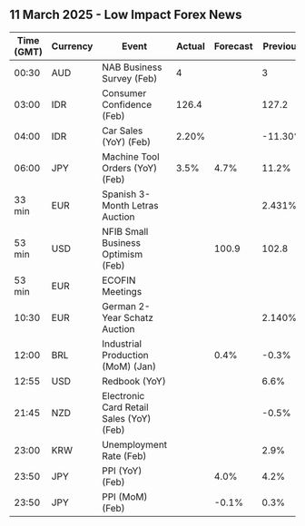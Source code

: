 ## 11 March 2025 - Low Impact Forex News

| Time (GMT) | Currency | Event | Actual | Forecast | Previous |
|------|----------|-------|--------|----------|----------|
| 00:30 | AUD | NAB Business Survey (Feb) | 4 |  | 3 |
| 03:00 | IDR | Consumer Confidence (Feb) | 126.4 |  | 127.2 |
| 04:00 | IDR | Car Sales (YoY) (Feb) | 2.20% |  | -11.30% |
| 06:00 | JPY | Machine Tool Orders (YoY) (Feb) | 3.5% | 4.7% | 11.2% |
| 33 min | EUR | Spanish 3-Month Letras Auction |  |  | 2.431% |
| 53 min | USD | NFIB Small Business Optimism (Feb) |  | 100.9 | 102.8 |
| 53 min | EUR | ECOFIN Meetings |  |  |  |
| 10:30 | EUR | German 2-Year Schatz Auction |  |  | 2.140% |
| 12:00 | BRL | Industrial Production (MoM) (Jan) |  | 0.4% | -0.3% |
| 12:55 | USD | Redbook (YoY) |  |  | 6.6% |
| 21:45 | NZD | Electronic Card Retail Sales (YoY) (Feb) |  |  | -0.5% |
| 23:00 | KRW | Unemployment Rate (Feb) |  |  | 2.9% |
| 23:50 | JPY | PPI (YoY) (Feb) |  | 4.0% | 4.2% |
| 23:50 | JPY | PPI (MoM) (Feb) |  | -0.1% | 0.3% |
